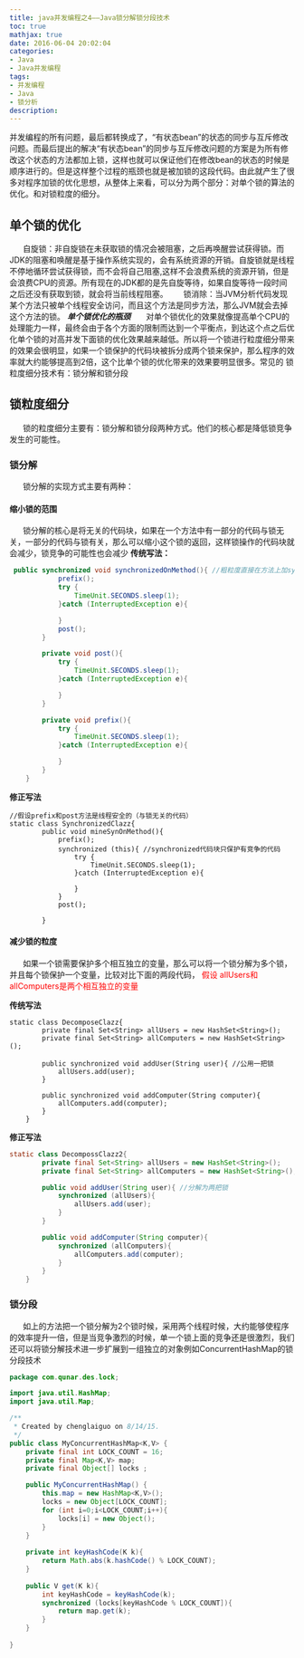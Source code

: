 ```yaml
---
title: java并发编程之4——Java锁分解锁分段技术
toc: true
mathjax: true
date: 2016-06-04 20:02:04
categories:
- Java
- Java并发编程
tags:
- 并发编程
- Java
- 锁分析
description:
---
```

并发编程的所有问题，最后都转换成了，“有状态bean”的状态的同步与互斥修改问题。而最后提出的解决“有状态bean”的同步与互斥修改问题的方案是为所有修改这个状态的方法都加上锁，这样也就可以保证他们在修改bean的状态的时候是顺序进行的。但是这样整个过程的瓶颈也就是被加锁的这段代码。由此就产生了很多对程序加锁的优化思想，从整体上来看，可以分为两个部分：对单个锁的算法的优化。和对锁粒度的细分。
## 单个锁的优化
&nbsp;&nbsp;&nbsp;&nbsp;&nbsp;&nbsp;自旋锁：非自旋锁在未获取锁的情况会被阻塞，之后再唤醒尝试获得锁。而JDK的阻塞和唤醒是基于操作系统实现的，会有系统资源的开销。自旋锁就是线程不停地循环尝试获得锁，而不会将自己阻塞,这样不会浪费系统的资源开销，但是会浪费CPU的资源。所有现在的JDK都的是先自旋等待，如果自旋等待一段时间之后还没有获取到锁，就会将当前线程阻塞。
&nbsp;&nbsp;&nbsp;&nbsp;&nbsp;&nbsp;锁消除：当JVM分析代码发现某个方法只被单个线程安全访问，而且这个方法是同步方法，那么JVM就会去掉这个方法的锁。
***单个锁优化的瓶颈***
&nbsp;&nbsp;&nbsp;&nbsp;&nbsp;&nbsp;对单个锁优化的效果就像提高单个CPU的处理能力一样，最终会由于各个方面的限制而达到一个平衡点，到达这个点之后优化单个锁的对高并发下面锁的优化效果越来越低。所以将一个锁进行粒度细分带来的效果会很明显，如果一个锁保护的代码块被拆分成两个锁来保护，那么程序的效率就大约能够提高到2倍，这个比单个锁的优化带来的效果要明显很多。常见的 锁粒度细分技术有：锁分解和锁分段      
## 锁粒度细分
&nbsp;&nbsp;&nbsp;&nbsp;&nbsp;&nbsp;锁的粒度细分主要有：锁分解和锁分段两种方式。他们的核心都是降低锁竞争发生的可能性。
### 锁分解
&nbsp;&nbsp;&nbsp;&nbsp;&nbsp;&nbsp;锁分解的实现方式主要有两种：
#### 缩小锁的范围
&nbsp;&nbsp;&nbsp;&nbsp;&nbsp;&nbsp;锁分解的核心是将无关的代码块，如果在一个方法中有一部分的代码与锁无关，一部分的代码与锁有关，那么可以缩小这个锁的返回，这样锁操作的代码块就会减少，锁竞争的可能性也会减少
**传统写法：**
```java
 public synchronized void synchronizedOnMethod(){ //粗粒度直接在方法上加synchronized,这样会提高锁冲突的概率
            prefix();
            try {
                TimeUnit.SECONDS.sleep(1);
            }catch (InterruptedException e){

            }
            post();
        }

        private void post(){
            try {
                TimeUnit.SECONDS.sleep(1);
            }catch (InterruptedException e){

            }
        }

        private void prefix(){
            try {
                TimeUnit.SECONDS.sleep(1);
            }catch (InterruptedException e){

            }
        }
    }

```
**修正写法**
```
//假设prefix和post方法是线程安全的（与锁无关的代码）
static class SynchronizedClazz{
        public void mineSynOnMethod(){
            prefix();
            synchronized (this){ //synchronized代码块只保护有竞争的代码
                try {
                    TimeUnit.SECONDS.sleep(1);
                }catch (InterruptedException e){

                }
            }
            post();

        }

```
#### 减少锁的粒度
&nbsp;&nbsp;&nbsp;&nbsp;&nbsp;&nbsp;如果一个锁需要保护多个相互独立的变量，那么可以将一个锁分解为多个锁，并且每个锁保护一个变量，比较对比下面的两段代码，
<font color=red>假设 allUsers和allComputers是两个相互独立的变量</font>

**传统写法**
```
static class DecomposeClazz{
        private final Set<String> allUsers = new HashSet<String>();
        private final Set<String> allComputers = new HashSet<String>();
        
        public synchronized void addUser(String user){ //公用一把锁
            allUsers.add(user);
        }
        
        public synchronized void addComputer(String computer){
            allComputers.add(computer);
        }
    }
```
**修正写法**
```java
static class DecompossClazz2{
        private final Set<String> allUsers = new HashSet<String>();
        private final Set<String> allComputers = new HashSet<String>();

        public void addUser(String user){ //分解为两把锁
            synchronized (allUsers){
                allUsers.add(user);
            }
        }

        public void addComputer(String computer){
            synchronized (allComputers){
                allComputers.add(computer);
            }
        }
    }
```
### 锁分段
&nbsp;&nbsp;&nbsp;&nbsp;&nbsp;&nbsp;如上的方法把一个锁分解为2个锁时候，采用两个线程时候，大约能够使程序的效率提升一倍，但是当竞争激烈的时候，单一个锁上面的竞争还是很激烈，我们还可以将锁分解技术进一步扩展到一组独立的对象例如ConcurrentHashMap的锁分段技术
```java
package com.qunar.des.lock;

import java.util.HashMap;
import java.util.Map;

/**
 * Created by chenglaiguo on 8/14/15.
 */
public class MyConcurrentHashMap<K,V> {
    private final int LOCK_COUNT = 16;
    private final Map<K,V> map;
    private final Object[] locks ;

    public MyConcurrentHashMap() {
        this.map = new HashMap<K,V>();
        locks = new Object[LOCK_COUNT];
        for (int i=0;i<LOCK_COUNT;i++){
            locks[i] = new Object();
        }
    }
    
    private int keyHashCode(K k){
        return Math.abs(k.hashCode() % LOCK_COUNT);
    }
    
    public V get(K k){
        int keyHashCode = keyHashCode(k);
        synchronized (locks[keyHashCode % LOCK_COUNT]){
            return map.get(k);
        }
    }
    
}
```